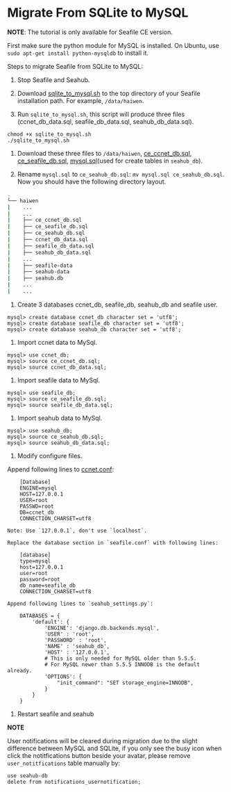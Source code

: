 # Migrate From SQLite to MySQL

**NOTE**: The tutorial is only available for Seafile CE version.

First make sure the python module for MySQL is installed. On Ubuntu, use `sudo apt-get install python-mysqldb` to install it.

Steps to migrate Seafile from SQLite to MySQL:

1. Stop Seafile and Seahub.

1. Download [sqlite_to_mysql.sh](./sqlite_to_mysql.sh)  to the top directory of your Seafile installation path. For example, `/data/haiwen`.

1. Run `sqlite_to_mysql.sh`, this script will produce three files (ccnet_db_data.sql, seafile_db_data.sql, seahub_db_data.sql).

 ```
chmod +x sqlite_to_mysql.sh
./sqlite_to_mysql.sh
```

1. Download these three files to `/data/haiwen`, [ce_ccnet_db.sql](./ce_ccnet_db.sql), [ce_seafile_db.sql](./ce_seafile_db.sql), [mysql.sql](https://raw.githubusercontent.com/haiwen/seahub/master/sql/mysql.sql)(used for create tables in `seahub_db`).

1. Rename `mysql.sql` to `ce_seahub_db.sql`: `mv mysql.sql ce_seahub_db.sql`. Now you should have the following directory layout.

 ```sh
.
└── haiwen
|    ...
|    ...
|    ├── ce_ccnet_db.sql
|    ├── ce_seafile_db.sql
|    ├── ce_seahub_db.sql
|    ├── ccnet_db_data.sql
|    ├── seafile_db_data.sql
|    ├── seahub_db_data.sql
|    ...
|    ├── seafile-data
|    ├── seahub-data
|    ├── seahub.db
|    ...
|    ...
```

1. Create 3 databases ccnet_db, seafile_db, seahub_db and seafile user.

 ```
mysql> create database ccnet_db character set = 'utf8';
mysql> create database seafile_db character set = 'utf8';
mysql> create database seahub_db character set = 'utf8';
```

1. Import ccnet data to MySql.

 ```
mysql> use ccnet_db;
mysql> source ce_ccnet_db.sql;
mysql> source ccnet_db_data.sql;
```

1. Import seafile data to MySql.

 ```
mysql> use seafile_db;
mysql> source ce_seafile_db.sql;
mysql> source seafile_db_data.sql;
```

1. Import seahub data to MySql.

 ```
mysql> use seahub_db;
mysql> source ce_seahub_db.sql;
mysql> source seahub_db_data.sql;
```

1. Modify configure files.

  Append following lines to [ccnet.conf](../config/ccnet-conf.md):

        [Database]
        ENGINE=mysql
        HOST=127.0.0.1
        USER=root
        PASSWD=root
        DB=ccnet_db
        CONNECTION_CHARSET=utf8

    Note: Use `127.0.0.1`, don't use `localhost`.

    Replace the database section in `seafile.conf` with following lines:

        [database]
        type=mysql
        host=127.0.0.1
        user=root
        password=root
        db_name=seafile_db
        CONNECTION_CHARSET=utf8

    Append following lines to `seahub_settings.py`:

        DATABASES = {
            'default': {
                'ENGINE': 'django.db.backends.mysql',
                'USER' : 'root',
                'PASSWORD' : 'root',
                'NAME' : 'seahub_db',
                'HOST' : '127.0.0.1',
                # This is only needed for MySQL older than 5.5.5.
                # For MySQL newer than 5.5.5 INNODB is the default already.
                'OPTIONS': {
                    "init_command": "SET storage_engine=INNODB",
                }
            }
        }

1. Restart seafile and seahub

**NOTE**

User notifications will be cleared during migration due to the slight difference between MySQL and SQLite, if you only see the busy icon when click the notitfications button beside your avatar, please remove `user_notitfications` table manually by:

    use seahub-db
    delete from notifications_usernotification;
